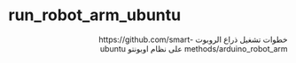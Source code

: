 # run_robot_arm_ubuntu
 <div dir="rtl">
خطوات تشغيل ذراع الروبوت https://github.com/smart-methods/arduino_robot_arm على نظام اوبونتو ubuntu
 </div>
